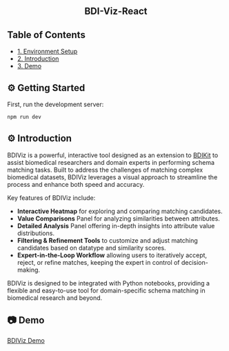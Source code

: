 <h2 align="center">BDI-Viz-React</h2>


## Table of Contents

* [1. Environment Setup](#gear-getting-started)
* [2. Introduction](#gear-introduction)
* [3. Demo](#camera-demo)


## :gear: Getting Started

First, run the development server:

```bash
npm run dev
```

## :gear: Introduction

BDIViz is a powerful, interactive tool designed as an extension to [BDIKit](https://github.com/VIDA-NYU/bdi-kit) to assist biomedical researchers and domain experts in performing schema matching tasks. Built to address the challenges of matching complex biomedical datasets, BDIViz leverages a visual approach to streamline the process and enhance both speed and accuracy.

Key features of BDIViz include:

- **Interactive Heatmap** for exploring and comparing matching candidates.
- **Value Comparisons** Panel for analyzing similarities between attributes.
- **Detailed Analysis** Panel offering in-depth insights into attribute value distributions.
- **Filtering & Refinement Tools** to customize and adjust matching candidates based on datatype and similarity scores.
- **Expert-in-the-Loop Workflow** allowing users to iteratively accept, reject, or refine matches, keeping the expert in control of decision-making.

BDIViz is designed to be integrated with Python notebooks, providing a flexible and easy-to-use tool for domain-specific schema matching in biomedical research and beyond.

## :camera: Demo

[BDIViz Demo](https://drive.google.com/file/d/1eAbDicO0oXIbbVg56m3H8xdNDDsBGBLI/view?usp=drive_link)